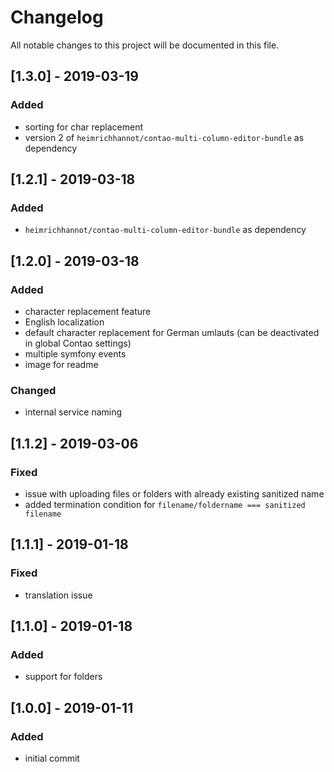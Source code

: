 # Changelog
All notable changes to this project will be documented in this file.

## [1.3.0] - 2019-03-19

### Added
- sorting for char replacement
- version 2 of `heimrichhannot/contao-multi-column-editor-bundle` as dependency

## [1.2.1] - 2019-03-18

### Added
- `heimrichhannot/contao-multi-column-editor-bundle` as dependency

## [1.2.0] - 2019-03-18

### Added
- character replacement feature
- English localization
- default character replacement for German umlauts (can be deactivated in global Contao settings)
- multiple symfony events
- image for readme

### Changed
- internal service naming

## [1.1.2] - 2019-03-06

### Fixed
- issue with uploading files or folders with already existing sanitized name
- added termination condition for `filename/foldername === sanitized filename`

## [1.1.1] - 2019-01-18

### Fixed
- translation issue

## [1.1.0] - 2019-01-18

### Added
- support for folders

## [1.0.0] - 2019-01-11

### Added
- initial commit
